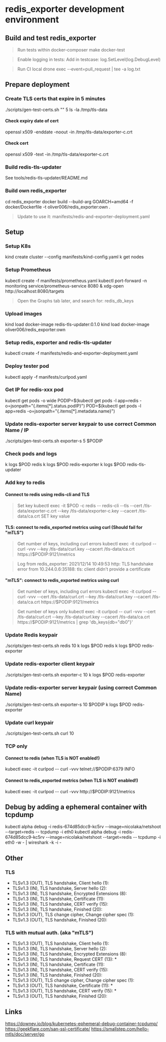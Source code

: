 # redis_exporter development environment

## Build and test redis_exporter

> Run tests within docker-composer
make docker-test

> Enable logging in tests:
> Add in testcase: log.SetLevel(log.DebugLevel)

> Run CI local
drone exec --event=pull_request | tee -a log.txt


## Prepare deployment

### Create TLS certs that expire in 5 minutes

./scripts/gen-test-certs.sh "" 5
ls -la /tmp/tls-data

#### Check expiry date of cert
openssl x509 -enddate -noout -in /tmp/tls-data/exporter-c.crt
#### Check cert
openssl x509 -text -in /tmp/tls-data/exporter-c.crt

### Build redis-tls-updater
See tools/redis-tls-updater/README.md

### Build own redis_exporter
cd redis_exporter
docker build --build-arg GOARCH=amd64 -f docker/Dockerfile -t oliver006/redis_exporter:own .
> Update to use it: manifests/redis-and-exporter-deployment.yaml

## Setup

### Setup K8s
kind create cluster --config manifests/kind-config.yaml
k get nodes

### Setup Prometheus
kubectl create -f manifests/prometheus.yaml
kubectl port-forward -n monitoring service/prometheus-service 8080 &
xdg-open http://localhost:8080/targets
> Open the Graphs tab later, and search for: redis_db_keys

### Upload images
kind load docker-image redis-tls-updater:0.1.0
kind load docker-image oliver006/redis_exporter:own

### Setup redis, exporter and redis-tls-updater
kubectl create -f manifests/redis-and-exporter-deployment.yaml

### Deploy tester pod
kubectl apply -f manifests/curlpod.yaml

### Get IP for redis-xxx pod
kubectl get pods -o wide
PODIP=$(kubectl get pods -l app=redis -o=jsonpath="{.items[*].status.podIP}")
POD=$(kubectl get pods -l app=redis -o=jsonpath="{.items[*].metadata.name}")

### Update redis-exporter server keypair to use correct Common Name / IP
./scripts/gen-test-certs.sh exporter-s 5 $PODIP

### Check pods and logs
k logs $POD redis
k logs $POD redis-exporter
k logs $POD redis-tls-updater

### Add key to redis

#### Connect to redis using redis-cli and TLS
> Set key
kubectl exec -it $POD -c redis -- redis-cli --tls --cert /tls-data/exporter-c.crt --key /tls-data/exporter-c.key --cacert /tls-data/ca.crt SET key value

#### TLS: connect to redis_exported metrics using curl (Should fail for "mTLS")
> Get number of keys, including curl errors
kubectl exec -it curlpod -- curl -vvv --key /tls-data/curl.key --cacert /tls-data/ca.crt https://$PODIP:9121/metrics

> Log from redis_exporter:
> 2021/12/14 10:49:53 http: TLS handshake error from 10.244.0.6:35188: tls: client didn't provide a certificate

#### "mTLS": connect to redis_exported metrics using curl
> Get number of keys, including curl errors
kubectl exec -it curlpod -- curl -vvv --cert /tls-data/curl.crt --key /tls-data/curl.key --cacert /tls-data/ca.crt https://$PODIP:9121/metrics

> Get number of keys only
kubectl exec -it curlpod -- curl -vvv --cert /tls-data/curl.crt --key /tls-data/curl.key --cacert /tls-data/ca.crt https://$PODIP:9121/metrics | grep 'db_keys{db="db0"}'

### Update Redis keypair
./scripts/gen-test-certs.sh redis 10
k logs $POD redis
k logs $POD redis-exporter

### Update redis-exporter client keypair
./scripts/gen-test-certs.sh exporter-c 10
k logs $POD redis-exporter

### Update redis-exporter server keypair (using correct Common Name)
./scripts/gen-test-certs.sh exporter-s 10 $PODIP
k logs $POD redis-exporter

### Update curl keypair
./scripts/gen-test-certs.sh curl 10


### TCP only

#### Connect to redis (when TLS is NOT enabled!)
kubectl exec -it curlpod -- curl -vvv telnet://$PODIP:6379
INFO

#### Connect to redis_exported metrics (when TLS is NOT enabled!)
kubectl exec -it curlpod -- curl -vvv http://$PODIP:9121/metrics


## Debug by adding a ephemeral container with tcpdump
kubectl alpha debug -i redis-674d85dcc9-kc5rv --image=nicolaka/netshoot --target=redis -- tcpdump -i eth0
kubectl alpha debug -i redis-674d85dcc9-kc5rv --image=nicolaka/netshoot --target=redis -- tcpdump -i eth0 -w - | wireshark -k -i -


## Other

### TLS
* TLSv1.3 (OUT), TLS handshake, Client hello (1):
* TLSv1.3 (IN), TLS handshake, Server hello (2):
* TLSv1.3 (IN), TLS handshake, Encrypted Extensions (8):
* TLSv1.3 (IN), TLS handshake, Certificate (11):
* TLSv1.3 (IN), TLS handshake, CERT verify (15):
* TLSv1.3 (IN), TLS handshake, Finished (20):
* TLSv1.3 (OUT), TLS change cipher, Change cipher spec (1):
* TLSv1.3 (OUT), TLS handshake, Finished (20):

### TLS with mutual auth. (aka "mTLS")
* TLSv1.3 (OUT), TLS handshake, Client hello (1):
* TLSv1.3 (IN), TLS handshake, Server hello (2):
* TLSv1.3 (IN), TLS handshake, Encrypted Extensions (8):
* TLSv1.3 (IN), TLS handshake, Request CERT (13):            *
* TLSv1.3 (IN), TLS handshake, Certificate (11):
* TLSv1.3 (IN), TLS handshake, CERT verify (15):
* TLSv1.3 (IN), TLS handshake, Finished (20):
* TLSv1.3 (OUT), TLS change cipher, Change cipher spec (1):
* TLSv1.3 (OUT), TLS handshake, Certificate (11):            *
* TLSv1.3 (OUT), TLS handshake, CERT verify (15):            *
* TLSv1.3 (OUT), TLS handshake, Finished (20):

## Links
https://downey.io/blog/kubernetes-ephemeral-debug-container-tcpdump/
https://geekflare.com/san-ssl-certificate/
https://smallstep.com/hello-mtls/doc/server/go
